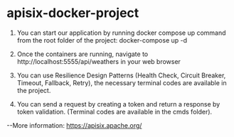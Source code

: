 # apisix-docker-project

1. You can start our application by running docker compose up command from the root folder of the project: docker-compose up -d
   
2. Once the containers are running, navigate to http://localhost:5555/api/weathers in your web browser

3. You can use Resilience Design Patterns (Health Check, Circuit Breaker, Timeout, Fallback, Retry), the necessary terminal codes are available in the project.
   
4. You can send a request by creating a token and return a response by token validation. (Terminal codes are available in the cmds folder).

--More information: https://apisix.apache.org/
